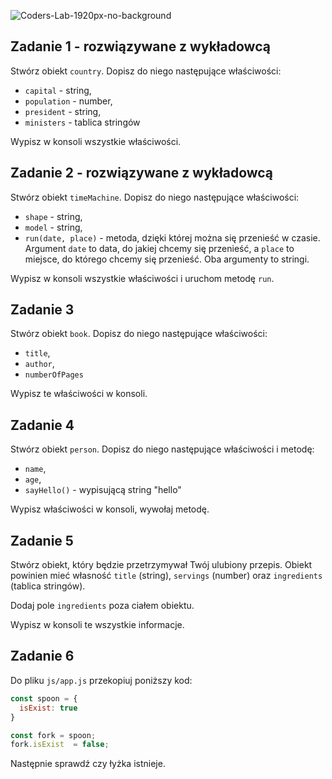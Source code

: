 ![Coders-Lab-1920px-no-background](https://user-images.githubusercontent.com/30623667/104709394-2cabee80-571f-11eb-9518-ea6a794e558e.png)


## Zadanie 1 - rozwiązywane z wykładowcą

Stwórz obiekt `country`. Dopisz do niego następujące właściwości:

* `capital` - string, 
* `population` - number,
* `president` - string,
* `ministers` - tablica stringów

Wypisz w konsoli wszystkie właściwości.



## Zadanie 2 - rozwiązywane z wykładowcą

Stwórz obiekt `timeMachine`. Dopisz do niego następujące właściwości:

* `shape` - string, 
* `model` - string,
* `run(date, place)` - metoda, dzięki której można się przenieść w czasie. Argument `date` to data, do jakiej chcemy się przenieść, a `place` to miejsce, do którego chcemy się przenieść. Oba argumenty to stringi. 

Wypisz w konsoli wszystkie właściwości i uruchom metodę `run`.



## Zadanie 3

Stwórz obiekt `book`. Dopisz do niego następujące właściwości:

* `title`,
* `author`,
* `numberOfPages`

Wypisz te właściwości w konsoli.



## Zadanie 4

Stwórz obiekt `person`. Dopisz do niego następujące właściwości i metodę:

* `name`,
* `age`,
* `sayHello()` - wypisującą string "hello"

Wypisz właściwości w konsoli, wywołaj metodę.



## Zadanie 5

Stwórz obiekt, który będzie przetrzymywał Twój ulubiony przepis. Obiekt powinien mieć własność `title` (string), `servings` (number) oraz `ingredients` (tablica stringów). 

Dodaj pole `ingredients` poza ciałem obiektu. 

Wypisz w konsoli te wszystkie informacje.



## Zadanie 6

Do pliku ```js/app.js``` przekopiuj poniższy kod:

```js
const spoon = {
  isExist: true
}

const fork = spoon;
fork.isExist  = false;
```

Następnie sprawdź czy łyżka istnieje.

